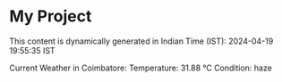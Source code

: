# My Project

This content is dynamically generated in Indian Time (IST): 2024-04-19 19:55:35 IST


Current Weather in Coimbatore:
Temperature: 31.88 °C
Condition: haze
